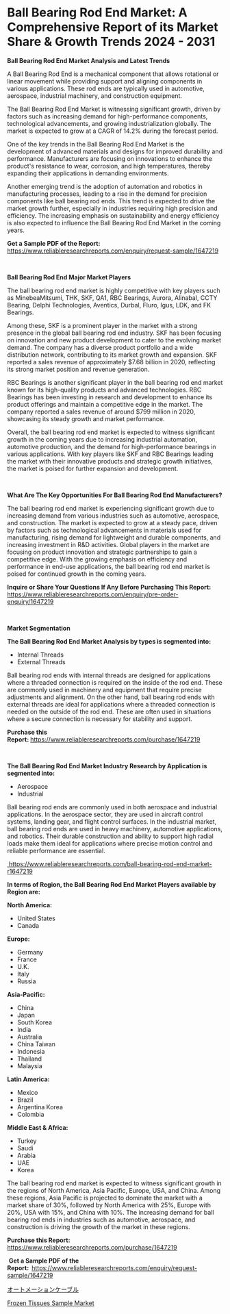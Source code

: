 <p><h1>Ball Bearing Rod End Market: A Comprehensive Report of its Market Share & Growth Trends 2024 - 2031</h1></p><p><strong>Ball Bearing Rod End Market Analysis and Latest Trends</strong></p>
<p><p>A Ball Bearing Rod End is a mechanical component that allows rotational or linear movement while providing support and aligning components in various applications. These rod ends are typically used in automotive, aerospace, industrial machinery, and construction equipment.</p><p>The Ball Bearing Rod End Market is witnessing significant growth, driven by factors such as increasing demand for high-performance components, technological advancements, and growing industrialization globally. The market is expected to grow at a CAGR of 14.2% during the forecast period.</p><p>One of the key trends in the Ball Bearing Rod End Market is the development of advanced materials and designs for improved durability and performance. Manufacturers are focusing on innovations to enhance the product's resistance to wear, corrosion, and high temperatures, thereby expanding their applications in demanding environments.</p><p>Another emerging trend is the adoption of automation and robotics in manufacturing processes, leading to a rise in the demand for precision components like ball bearing rod ends. This trend is expected to drive the market growth further, especially in industries requiring high precision and efficiency. The increasing emphasis on sustainability and energy efficiency is also expected to influence the Ball Bearing Rod End Market in the coming years.</p></p>
<p><strong>Get a Sample PDF of the Report:&nbsp;</strong> <a href="https://www.reliableresearchreports.com/enquiry/request-sample/1647219">https://www.reliableresearchreports.com/enquiry/request-sample/1647219</a></p>
<p>&nbsp;</p>
<p><strong>Ball Bearing Rod End Major Market Players</strong></p>
<p><p>The ball bearing rod end market is highly competitive with key players such as MinebeaMitsumi, THK, SKF, QA1, RBC Bearings, Aurora, Alinabal, CCTY Bearing, Delphi Technologies, Aventics, Durbal, Fluro, Igus, LDK, and FK Bearings. </p><p>Among these, SKF is a prominent player in the market with a strong presence in the global ball bearing rod end industry. SKF has been focusing on innovation and new product development to cater to the evolving market demand. The company has a diverse product portfolio and a wide distribution network, contributing to its market growth and expansion. SKF reported a sales revenue of approximately $7.68 billion in 2020, reflecting its strong market position and revenue generation.</p><p>RBC Bearings is another significant player in the ball bearing rod end market known for its high-quality products and advanced technologies. RBC Bearings has been investing in research and development to enhance its product offerings and maintain a competitive edge in the market. The company reported a sales revenue of around $799 million in 2020, showcasing its steady growth and market performance.</p><p>Overall, the ball bearing rod end market is expected to witness significant growth in the coming years due to increasing industrial automation, automotive production, and the demand for high-performance bearings in various applications. With key players like SKF and RBC Bearings leading the market with their innovative products and strategic growth initiatives, the market is poised for further expansion and development.</p></p>
<p>&nbsp;</p>
<p><strong>What Are The Key Opportunities For Ball Bearing Rod End Manufacturers?</strong></p>
<p><p>The ball bearing rod end market is experiencing significant growth due to increasing demand from various industries such as automotive, aerospace, and construction. The market is expected to grow at a steady pace, driven by factors such as technological advancements in materials used for manufacturing, rising demand for lightweight and durable components, and increasing investment in R&D activities. Global players in the market are focusing on product innovation and strategic partnerships to gain a competitive edge. With the growing emphasis on efficiency and performance in end-use applications, the ball bearing rod end market is poised for continued growth in the coming years.</p></p>
<p><strong>Inquire or Share Your Questions If Any Before Purchasing This Report:</strong> <a href="https://www.reliableresearchreports.com/enquiry/pre-order-enquiry/1647219">https://www.reliableresearchreports.com/enquiry/pre-order-enquiry/1647219</a></p>
<p>&nbsp;</p>
<p><strong>Market Segmentation</strong></p>
<p><strong>The Ball Bearing Rod End Market Analysis by types is segmented into:</strong></p>
<p><ul><li>Internal Threads</li><li>External Threads</li></ul></p>
<p><p>Ball bearing rod ends with internal threads are designed for applications where a threaded connection is required on the inside of the rod end. These are commonly used in machinery and equipment that require precise adjustments and alignment. On the other hand, ball bearing rod ends with external threads are ideal for applications where a threaded connection is needed on the outside of the rod end. These are often used in situations where a secure connection is necessary for stability and support.</p></p>
<p><strong>Purchase this Report:&nbsp;</strong><a href="https://www.reliableresearchreports.com/purchase/1647219">https://www.reliableresearchreports.com/purchase/1647219</a></p>
<p>&nbsp;</p>
<p><strong>The Ball Bearing Rod End Market Industry Research by Application is segmented into:</strong></p>
<p><ul><li>Aerospace</li><li>Industrial</li></ul></p>
<p><p>Ball bearing rod ends are commonly used in both aerospace and industrial applications. In the aerospace sector, they are used in aircraft control systems, landing gear, and flight control surfaces. In the industrial market, ball bearing rod ends are used in heavy machinery, automotive applications, and robotics. Their durable construction and ability to support high radial loads make them ideal for applications where precise motion control and reliable performance are essential.</p></p>
<p><a href="https://www.reliableresearchreports.com/ball-bearing-rod-end-market-r1647219">&nbsp;https://www.reliableresearchreports.com/ball-bearing-rod-end-market-r1647219</a></p>
<p><strong>In terms of Region, the Ball Bearing Rod End Market Players available by Region are:</strong></p>
<p>
    <p> <strong> North America: </strong>
        <ul>
            <li>United States</li>
            <li>Canada</li>
        </ul>
        </p> 
    <p> <strong> Europe: </strong>
        <ul>
            <li>Germany</li>
            <li>France</li>
            <li>U.K.</li>
            <li>Italy</li>
            <li>Russia</li>
        </ul>
        </p> 
    <p> <strong> Asia-Pacific: </strong>
        <ul>
            <li>China</li>
            <li>Japan</li>
            <li>South Korea</li>
            <li>India</li>
            <li>Australia</li>
            <li>China Taiwan</li>
            <li>Indonesia</li>
            <li>Thailand</li>
            <li>Malaysia</li>
        </ul>
        </p> 
    <p> <strong> Latin America: </strong>
        <ul>
            <li>Mexico</li>
            <li>Brazil</li>
            <li>Argentina Korea</li>
            <li>Colombia</li>
        </ul>
        </p> 
    <p> <strong> Middle East & Africa: </strong>
        <ul>
            <li>Turkey</li>
            <li>Saudi</li>
            <li>Arabia</li>
            <li>UAE</li>
            <li>Korea</li>
        </ul>
    </p>
    </p>
<p><p>The ball bearing rod end market is expected to witness significant growth in the regions of North America, Asia Pacific, Europe, USA, and China. Among these regions, Asia Pacific is projected to dominate the market with a market share of 30%, followed by North America with 25%, Europe with 20%, USA with 15%, and China with 10%. The increasing demand for ball bearing rod ends in industries such as automotive, aerospace, and construction is driving the growth of the market in these regions.</p></p>
<p><strong>Purchase this Report: </strong><a href="https://www.reliableresearchreports.com/purchase/1647219">https://www.reliableresearchreports.com/purchase/1647219</a></p>
<p>&nbsp;<strong>Get a Sample PDF of the Report:&nbsp;&nbsp;</strong><a href="https://www.reliableresearchreports.com/enquiry/request-sample/1647219">https://www.reliableresearchreports.com/enquiry/request-sample/1647219</a></p>
<p><strong></strong></p>
<p><p><a href="https://medium.com/@alexandramiranda455/%E8%87%AA%E5%8B%95%E5%8C%96%E3%82%B1%E3%83%BC%E3%83%96%E3%83%AB%E5%B8%82%E5%A0%B4%E3%83%AC%E3%83%9D%E3%83%BC%E3%83%88%E3%81%AF-%E3%81%93%E3%81%AE%E5%B8%82%E5%A0%B4%E3%81%AE%E6%9C%80%E6%96%B0%E3%81%AE%E3%83%88%E3%83%AC%E3%83%B3%E3%83%89%E3%82%84%E6%88%90%E9%95%B7%E6%A9%9F%E4%BC%9A%E3%82%92%E6%98%8E%E3%82%89%E3%81%8B%E3%81%AB%E3%81%97%E3%81%BE%E3%81%99-f3a35cc9d79e">オートメーションケーブル</a></p><p><a href="https://meowing-canidae-761.notion.site/Frozen-Tissues-Sample-Market-Exploring-Market-Share-Market-Trends-and-Future-Growth-2c7c1b6699b64dd3bfec4d8a807d1709">Frozen Tissues Sample Market</a></p></p>